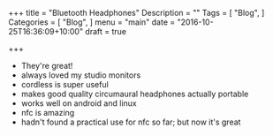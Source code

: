 +++
title = "Bluetooth Headphones"
Description = ""
Tags = [
  "Blog",
]
Categories = [
  "Blog",
]
menu = "main"
date = "2016-10-25T16:36:09+10:00"
draft = true

+++

- They're great!
- always loved my studio monitors
- cordless is super useful
- makes good quality circumaural headphones actually portable
- works well on android and linux
- nfc is amazing
- hadn't found a practical use for nfc so far; but now it's great
